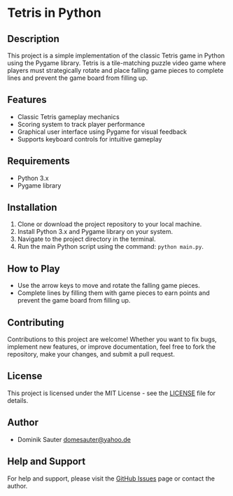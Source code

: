 # Tetris in Python

## Description
This project is a simple implementation of the classic Tetris game in Python using the Pygame library. Tetris is a tile-matching puzzle video game where players must strategically rotate and place falling game pieces to complete lines and prevent the game board from filling up.

## Features
- Classic Tetris gameplay mechanics
- Scoring system to track player performance
- Graphical user interface using Pygame for visual feedback
- Supports keyboard controls for intuitive gameplay

## Requirements
- Python 3.x
- Pygame library

## Installation
1. Clone or download the project repository to your local machine.
2. Install Python 3.x and Pygame library on your system.
3. Navigate to the project directory in the terminal.
4. Run the main Python script using the command: `python main.py`.

## How to Play
- Use the arrow keys to move and rotate the falling game pieces.
- Complete lines by filling them with game pieces to earn points and prevent the game board from filling up.

## Contributing
Contributions to this project are welcome! Whether you want to fix bugs, implement new features, or improve documentation, feel free to fork the repository, make your changes, and submit a pull request.

## License
This project is licensed under the MIT License - see the [LICENSE](LICENSE) file for details.

## Author
- Dominik Sauter <domesauter@yahoo.de>

## Help and Support
For help and support, please visit the [GitHub Issues](https://github.com/domsauter/Tetris/issues) page or contact the author.